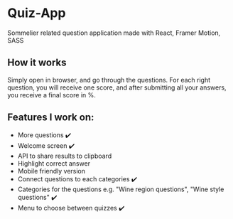 # Quiz-App
Sommelier related question application made with React, Framer Motion, SASS

## How it works
Simply open in browser, and go through the questions. For each right question, you will receive one score, and after submitting all your answers, you receive a final score in %.

## Features I work on:
- More questions :heavy_check_mark:
- Welcome screen :heavy_check_mark:
- API to share results to clipboard
- Highlight correct answer
- Mobile friendly version
- Connect questions to each categories :heavy_check_mark:
- Categories for the questions e.g. "Wine region questions", "Wine style questions" :heavy_check_mark:
- Menu to choose between quizzes :heavy_check_mark:
